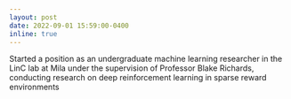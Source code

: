```yaml
---
layout: post
date: 2022-09-01 15:59:00-0400
inline: true
---
```


Started a position as an undergraduate machine learning researcher in the LinC lab at Mila under the supervision of Professor Blake Richards, conducting research on deep reinforcement learning in sparse reward environments
